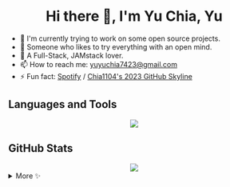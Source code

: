 <h1 align="center">Hi there 👋, I'm Yu Chia, Yu</h1>

- 🔭 I'm currently trying to work on some open source projects.
- 🌱 Someone who likes to try everything with an open mind.
- 🤟 A Full-Stack, JAMstack lover.
- 📫 How to reach me: 
  yuyuchia7423@gmail.com
- ⚡ Fun fact:
  [Spotify](https://open.spotify.com/user/21vnijzple4ufn2nzlfjy37py?si=b5f011d11a794ba4) / 
  [Chia1104's 2023 GitHub Skyline](https://skyline.github.com/Chia1104/2023)

<h2>Languages and Tools</h2>
<div align="center">
  <img src="https://skillicons.dev/icons?i=ts,java,php,react,next,vue,tailwind,laravel,nest,mongo,firebase,postgres" />
</div>
<h2>GitHub Stats</h2>
<div align="center">
  <img src="https://github-readme-stats.vercel.app/api/top-langs/?username=Chia1104&layout=compact&theme=material-palenight&count_private=true&show_icons=true&langs_count=8&hide=html,css,blade" />
 </div>
<details>
  <summary>More ✨</summary>
  <div align="center">
    <img src="https://github-readme-stats.vercel.app/api?username=Chia1104&count_private=true&show_icons=true&theme=material-palenight" />
    <img src="https://github-readme-streak-stats.herokuapp.com?user=Chia1104&theme=react&date_format=M%20j%5B%2C%20Y%5D&stroke=4802BC&background=6A26DD2B&ring=4802BC" />
  </div>

  

<img src="https://komarev.com/ghpvc/?username=Chia1104&style=for-the-badge&color=blueviolet" />

<div align="center">
  <img src="https://skillicons.dev/icons?i=ts,java,php,react,next,vue,tailwind,laravel,nest,mongo,firebase,postgres" />
</div>

<div align="center">
  <img src="https://github-profile-trophy.vercel.app/?username=Chia1104&theme=nord" />
</div>

<div align="center">
  <img src="https://leetcode.card.workers.dev/Chia1104?theme=nord&font=baloo&extension=activity" />
</div>
  
  https://github.com/Chia1104/Chia1104/assets/38397958/07325110-c2b9-4c58-aac9-bc41888400b2
  
 </details>
